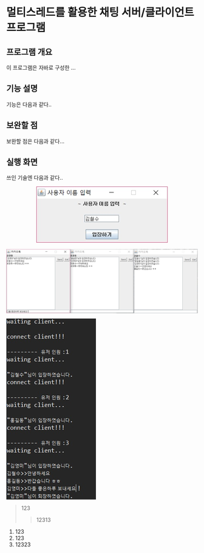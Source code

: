 멀티스레드를 활용한 채팅 서버/클라이언트 프로그램
========================================

프로그램 개요
------------------
이 프로그램은 자바로 구성한 ...



기능 설명
-----------
기능은 다음과 같다..



보완할 점
----------
보완할 점은 다음과 같다...


실행 화면
------------
쓰인 기술엔 다음과 같다.. 
<p style="text-align: center;"><img src="./img/1.jpg"></img></p>

<img src="./img/2.jpg" align="center"></img>

<img src="./img/3.jpg" align="center"></img>







>123
>>12313


1. 123
2. 123
3. 12323




